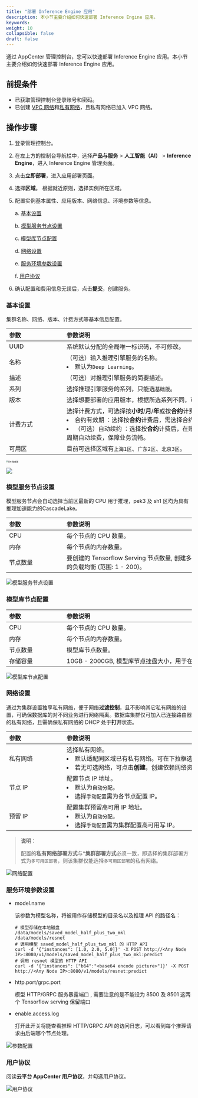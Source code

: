 ```yaml
---
title: "部署 Inference Engine 应用"
description: 本小节主要介绍如何快速部署 Inference Engine 应用。 
keywords: 
weight: 10
collapsible: false
draft: false
---
```


通过 AppCenter 管理控制台，您可以快速部署 Inference Engine 应用。本小节主要介绍如何快速部署 Inference Engine 应用。


## 前提条件

- 已获取管理控制台登录账号和密码。
- 已创建 [VPC 网络](https://docsv3.qingcloud.com/network/vpc/manual/vpcnet/10_create_vpc/)和[私有网络](https://docsv3.qingcloud.com/network/vpc/manual/vxnet/05_create_vxnet/)，且私有网络已加入 VPC 网络。

## 操作步骤

1. 登录管理控制台。

2. 在左上方的控制台导航栏中，选择**产品与服务** > **人工智能（AI）** > **Inference Engine**，进入 Inference Engine 管理页面。

3. 点击**立即部署**，进入应用部署页面。

4. 选择**区域**。
   根据就近原则，选择实例所在区域。
   
5. 配置实例基本属性、应用版本、网络信息、环境参数等信息。
   
   a. [基本设置](#基本设置)

   b. [模型服务节点设置](#模型服务节点设置)

   c. [模型库节点配置](#模型库节点配置)

   d. [网络设置](#网络设置)

   e. [服务环境参数设置](#服务环境参数设置)

   f. [用户协议](#用户协议)
   
6. 确认配置和费用信息无误后，点击**提交**，创建服务。
   

### 基本设置

集群名称、网络、版本、计费方式等基本信息配置。

| <span style="display:inline-block;width:140px">参数</span> | <span style="display:inline-block;width:520px">参数说明</span> |
| :--------------------------------------------------------- | :----------------------------------------------------------- |
| UUID                                                       | 系统默认分配的全局唯一标识码，不可修改。                     |
| 名称                                                       | （可选）输入推理引擎服务的名称。<li>默认为`Deep Learning`。  |
| 描述                                                       | （可选）对推理引擎服务的简要描述。                           |
| 系列                                                       | 选择推理引擎服务的系列，只能选`基础版`。                     |
| 版本                                                       | 选择想要部署的应用版本，根据所选系列不同，可选版本不同。     |
| 计费方式                                                   | 选择计费方式，可选择按**小时**/**月**/**年**或按**合约**计费。<li>合约有效期 ：选择按**合约**计费后，需选择合约可用周期。<li>（可选）自动续约 ：选择按**合约**计费后，在账户余额充足时，可选择周期自动续费，保障业务流畅。 |
| 可用区                                                     | 目前可选择区域有`上海1区`、`广东2区`、`北京3区`。            |

<img src="../../_images/2-deploy1.png" alt="基本参数配置" style="zoom:33%;" />

![](../../_images/2-deploy1.png)

### 模型服务节点设置

模型服务节点会自动选择当前区最新的 CPU 用于推理，pek3 及 sh1 区均为具有推理加速能力的CascadeLake。

| <span style="display:inline-block;width:140px">参数</span> | <span style="display:inline-block;width:520px">参数说明</span> |
| :--------------------------------------------------------- | :----------------------------------------------------------- |
| CPU                                                        | 每个节点的 CPU 数量。                                        |
| 内存                                                       | 每个节点的内存数量。                                         |
| 节点数量                                                   | 要创建的 Tensorflow Serving 节点数量, 创建多个可以自动进行各节点间的负载均衡 (范围: 1 - 200)。 |

![模型服务节点设置](../../_images/2-deploy2.png)

### 模型库节点配置

| <span style="display:inline-block;width:140px">参数</span> | <span style="display:inline-block;width:520px">参数说明</span> |
| :--------------------------------------------------------- | :----------------------------------------------------------- |
| CPU                                                        | 每个节点的 CPU 数量。                                        |
| 内存                                                       | 每个节点的内存数量。                                         |
| 节点数量                                                   | 模型库节点数量。                                             |
| 存储容量                                                   | 10GB - 2000GB, 模型库节点挂盘大小，用于在 Minio 中存储模型。 |

![模型库节点配置](../../_images/2-deploy3.png)

### 网络设置

通过为集群设置独享私有网络，便于网络**过滤控制**，且不影响其它私有网络的设置，可确保数据库的对不同业务进行网络隔离。数据库集群仅可加入已连接路由器的私有网络，且需确保私有网络的 DHCP 处于**打开**状态。 

|<span style="display:inline-block;width:140px">参数</span> |<span style="display:inline-block;width:520px">参数说明</span>|
|:----|:----|
|   私有网络     |  选择私有网络。<li>默认适配同区域已有私有网络。可在下拉框选择已有私有网络。<li>若无可选网络，可点击**创建**，创建依赖网络资源。  |
|   节点 IP   |  配置节点 IP 地址。<li>默认为`自动分配`。<li> 选择`手动配置`需为各节点配置 IP。  |
|   预留 IP      |   配置集群预留高可用 IP 地址。<li>默认为`自动分配`。<li>选择`手动配置`需为集群配置高可用写 IP。   |

> **说明**：
> 
> 配置的**私有网络部署方式**与***集群部署方式**必须一致，即选择的集群部署方式为`多可用区部署`，则该集群仅能选择`多可用区部署`的私有网络。

![网络配置](../../_images/2-deploy4.png)

### 服务环境参数设置

- model.name 

  该参数为模型名称，将被用作存储模型的目录名以及推理 API 的路径名：

  ```shell
  # 模型存储在本地磁盘
  /data/models/saved_model_half_plus_two_mkl
  /data/models/resnet
  # 调用模型 saved_model_half_plus_two_mkl 的 HTTP API
  curl -d '{"instances": [1.0, 2.0, 5.0]}' -X POST http://<Any Node IP>:8080/v1/models/saved_model_half_plus_two_mkl:predict
  # 调用 resnet 模型的 HTTP API
  curl -d '{"instances": ["b64":"<base64 encode picture>"]}' -X POST http://<Any Node IP>:8080/v1/models/resnet:predict 
  ```

- http.port/grpc.port

  模型 HTTP/GRPC 服务暴露端口 , 需要注意的是不能设为 8500 及 8501 这两个 Tensorflow serving 保留端口

- enable.access.log

  打开此开关将能查看推理 HTTP/GRPC API 的访问日志，可以看到每个推理请求由后端哪个节点处理。

![参数配置](../../_images/2-deploy5.png)

### 用户协议

阅读**云平台 AppCenter 用户协议**，并勾选用户协议。

![用户协议](../../_images/2-deploy6.png)
